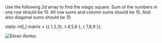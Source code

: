 Use the following 2d array to find the magic square. Sum of the numbers in one row should be 15. All row sums and column sums should be 15. And also diagonal sums should be 15 

  static int[,] matrix =  {{ 1,2,3},
                           { 4,5,6 },
                           { 7,8,9 }};

![Ekran Alıntısı](https://github.com/erolcum/Csharp-Challenges/assets/110387801/6147f4d0-1af9-4b66-bf54-f0f14098f903)
